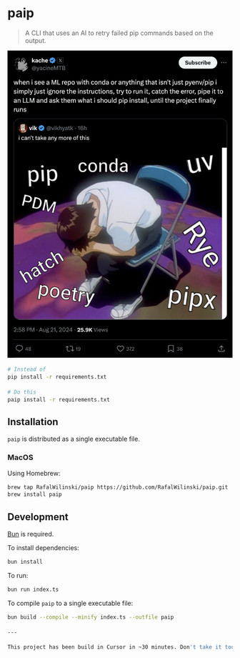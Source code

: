 # paip

> A CLI that uses an AI to retry failed pip commands based on the output.

![paip](./assets/why.png)

```bash
# Instead of
pip install -r requirements.txt

# Do this 
paip install -r requirements.txt
```

## Installation

`paip` is distributed as a single executable file.

### MacOS

Using Homebrew:

```bash
brew tap RafalWilinski/paip https://github.com/RafalWilinski/paip.git
brew install paip
```

## Development

[Bun](https://bun.sh) is required.

To install dependencies:

```bash
bun install
```

To run:

```bash
bun run index.ts
```

To compile `paip` to a single executable file:

```bash
bun build --compile --minify index.ts --outfile paip

---

This project has been build in Cursor in ~30 minutes. Don't take it too seriously.
